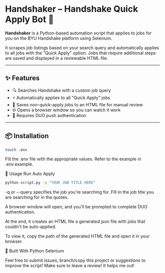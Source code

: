 # Handshaker – Handshake Quick Apply Bot 🤖

**Handshaker** is a Python-based automation script that applies to jobs for you on the BYU Handshake platform using Selenium.

It scrapes job listings based on your search query and automatically applies to all jobs with the "Quick Apply" option. Jobs that require additional steps are saved and displayed in a reviewable HTML file.

---

## ✨ Features

- 🔍 Searches Handshake with a custom job query
- ⚡ Automatically applies to all "Quick Apply" jobs
- 📝 Saves non-quick-apply jobs to an HTML file for manual review
- 🌐 Opens a browser window so you can watch it work
- 🔐 Requires DUO push authentication

---

## 📦 Installation

```bash
touch .env
```

Fill the .env file with the appropriate values. Refer to the example in .env.example.

🚀 Usage
Run Auto Apply

```bash
python script.py -q "YOUR JOB TITLE HERE"
```
-q or --query specifies the job you're searching for. Fill in the job title you are searching for in the quotes.

A browser window will open, and you’ll be prompted to complete DUO authentication.

At the end, it creates an HTML file a generated json file with jobs that couldn't be auto-applied.

To view it, copy the path of the generated HTML file and open it in your browser.

🧰 Built With
Python
Selenium

Feel free to submit issues, branch/copy this project or suggestions to improve the script!
Make sure to leave a review! It helps me out!
